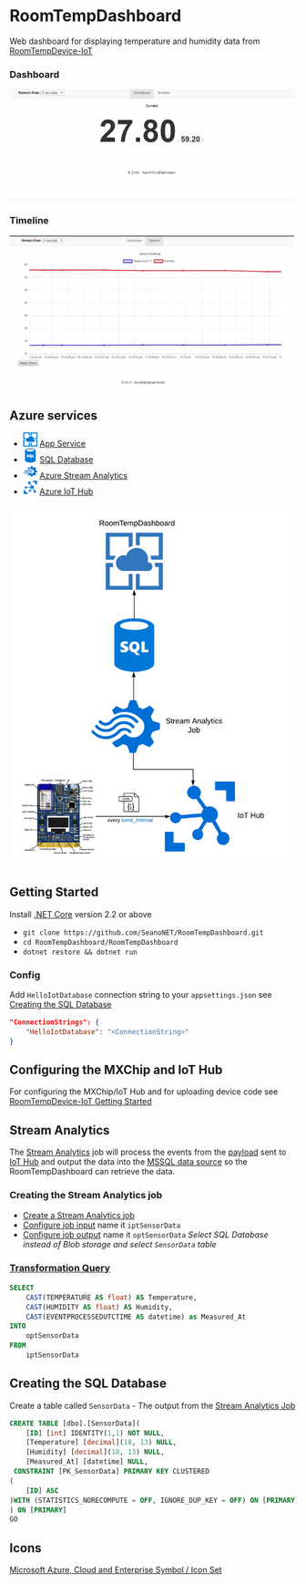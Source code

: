 # RoomTempDashboard
Web dashboard for displaying temperature and humidity data from [RoomTempDevice-IoT](https://github.com/SeanoNET/RoomTempDevice-IoT)

### Dashboard
![](Docs/dashboard.gif)

### Timeline
![](Docs/timeline.gif)

## Azure services
- <img src="Docs/icons/AzureAppService.png" width="25"> [App Service](https://azure.microsoft.com/en-au/services/app-service/)
- <img src="Docs/icons/AzureSQLDatabase.png" width="25"> [SQL Database](https://azure.microsoft.com/en-au/services/sql-database/)
- <img src="Docs/icons/AzureStreamAnalytics.png" width="25"> [Azure Stream Analytics](https://azure.microsoft.com/en-au/services/stream-analytics/)
- <img src="Docs/icons/AzureIoTHub.png" width="25"> [Azure IoT Hub](https://azure.microsoft.com/en-au/services/iot-hub/)

![](Docs/RoomTempDashboard.png)

## Getting Started

Install [.NET Core](https://dotnet.microsoft.com/download) version 2.2 or above

- `git clone https://github.com/SeanoNET/RoomTempDashboard.git`
- `cd RoomTempDashboard/RoomTempDashboard`
- `dotnet restore && dotnet run`

### Config
Add `HelloIotDatabase` connection string to your `appsettings.json` see [Creating the SQL Database](#Creating-the-SQL-Database)

```JSON
"ConnectionStrings": {
    "HelloIotDatabase": "<ConnectionString>"
}
```
## Configuring the MXChip and IoT Hub

For configuring the MXChip/IoT Hub and for uploading device code see [RoomTempDevice-IoT Getting Started](https://github.com/SeanoNET/RoomTempDevice-IoT#getting-started)

## Stream Analytics

The [Stream Analytics](https://docs.microsoft.com/en-us/azure/stream-analytics/stream-analytics-introduction) job will process the events from the [payload](https://github.com/SeanoNET/RoomTempDevice-IoT#payload) sent to [IoT Hub](https://azure.microsoft.com/en-au/services/iot-hub/) and output the data into the [MSSQL data source](#Creating-the-SQL-Database) so the RoomTempDashboard can retrieve the data.

### Creating the Stream Analytics job <a name="Creating-the-Stream-Analytics-job"></a>

- [Create a Stream Analytics job](https://docs.microsoft.com/en-us/azure/stream-analytics/stream-analytics-quick-create-portal#create-a-stream-analytics-job)
- [Configure job input](https://docs.microsoft.com/en-us/azure/stream-analytics/stream-analytics-quick-create-portal#configure-job-input) name it `iptSensorData`
- [Configure job output](https://docs.microsoft.com/en-us/azure/stream-analytics/stream-analytics-quick-create-portal#configure-job-output) name it `optSensorData` *Select SQL Database instead of Blob storage and select `SensorData` table*


### [Transformation Query](https://docs.microsoft.com/en-us/azure/stream-analytics/stream-analytics-quick-create-portal#define-the-transformation-query)
```SQL
SELECT 
    CAST(TEMPERATURE AS float) AS Temperature,
    CAST(HUMIDITY AS float) AS Humidity,
    CAST(EVENTPROCESSEDUTCTIME AS datetime) as Measured_At
INTO
    optSensorData
FROM
    iptSensorData
```

## Creating the SQL Database <a name="Creating-the-SQL-Database"></a>

Create a table called `SensorData` - The output from the [Stream Analytics Job](#Creating-the-Stream-Analytics-job)

```SQL
CREATE TABLE [dbo].[SensorData](
	[ID] [int] IDENTITY(1,1) NOT NULL,
	[Temperature] [decimal](18, 13) NULL,
	[Humidity] [decimal](18, 13) NULL,
	[Measured_At] [datetime] NULL,
 CONSTRAINT [PK_SensorData] PRIMARY KEY CLUSTERED 
(
	[ID] ASC
)WITH (STATISTICS_NORECOMPUTE = OFF, IGNORE_DUP_KEY = OFF) ON [PRIMARY]
) ON [PRIMARY]
GO
```

## Icons
[Microsoft Azure, Cloud and Enterprise Symbol / Icon Set](https://www.microsoft.com/en-au/download/details.aspx?id=41937)
